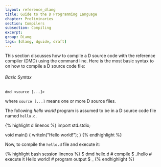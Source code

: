 ```yaml
---
layout: reference_dlang
title: Guide to the D Programming Language
chapter: Preliminaries
section: Compilers
subsection: Compiling
excerpt: 
group: DLang
tags: [dlang, dguide, draft]
---
```


This section discusses how to compile a D source code with the reference compiler (DMD) using the command line.
Here is the most basic syntax to on how to compile a D source code file:

<div markdown='1' class='syntax'>

###### Basic Syntax

    dmd <source [...]>
    
where `source [...]` means one or more D source files.

</div>

The following _hello world_ program is assumed to be in a D source code file named `hello.d`.

{% highlight d linenos %}
import std.stdio;

void main() {
    writeln("Hello world!");
}
{% endhighlight %}

Now, to compile the `hello.d` file and execute it:

{% highlight bash session linenos %}
$ dmd hello.d                   # compile
$ ./hello                       # execute it
Hello world!                    # program output
$ _
{% endhighlight %}
